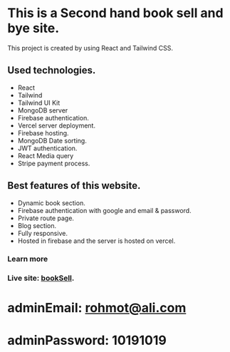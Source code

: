 # This is a Second hand book sell and bye site.

This project is created by using React and Tailwind CSS.

## Used technologies.

- React
- Tailwind
- Tailwind UI Kit
- MongoDB server
- Firebase authentication.
- Vercel server deployment.
- Firebase hosting.
- MongoDB Date sorting.
- JWT authentication.
- React Media query
- Stripe payment process.

## Best features of this website.

- Dynamic book section.
- Firebase authentication with google and email & password.
- Private route page.
- Blog section.
- Fully responsive.
- Hosted in firebase and the server is hosted on vercel.

### Learn more

### Live site: [bookSell](https://book-sell-c73fc.web.app/).

# adminEmail: rohmot@ali.com

# adminPassword: 10191019
